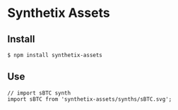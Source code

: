 # Synthetix Assets

## Install

```
$ npm install synthetix-assets
```

## Use

```
// import sBTC synth
import sBTC from 'synthetix-assets/synths/sBTC.svg';
```
